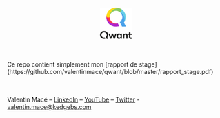 <p align="center">
  <img src="./qwant_logo.png" width="75px">
</p>

<br/>





<br/>
Ce repo contient simplement mon [rapport de stage](https://github.com/valentinmace/qwant/blob/master/rapport_stage.pdf)
<br/>
<br/>
<br/>

Valentin Macé – [LinkedIn](https://www.linkedin.com/in/valentin-mac%C3%A9-310683165/) – [YouTube](https://www.youtube.com/channel/UCMIW0JKxoxBDM5yiiF17SrA) – [Twitter](https://twitter.com/ValentinMace) - valentin.mace@kedgebs.com
